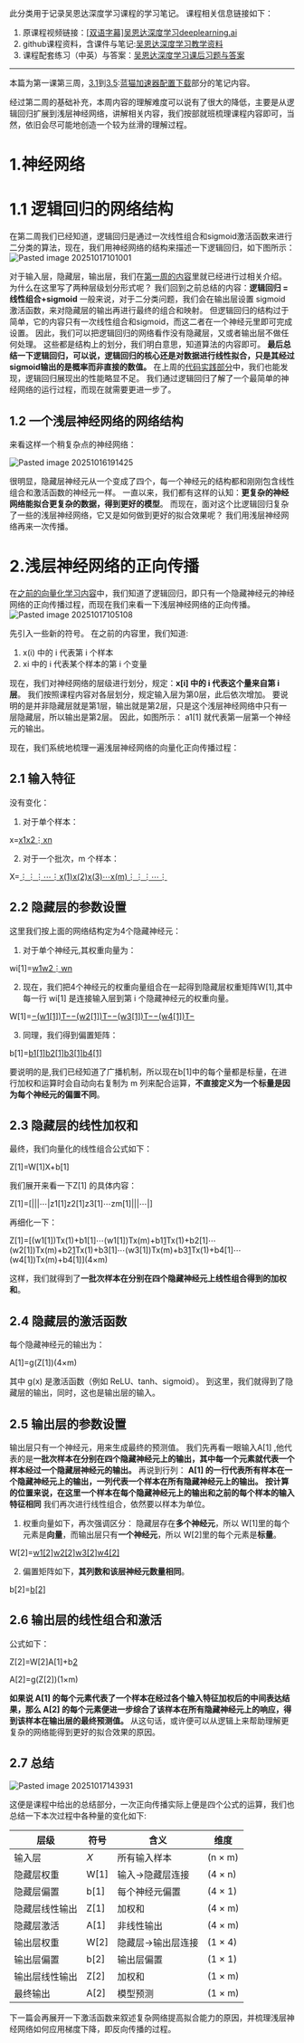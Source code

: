此分类用于记录吴恩达深度学习课程的学习笔记。
课程相关信息链接如下：

1. 原课程视频链接：[[双语字幕]吴恩达深度学习deeplearning.ai](https://github.com)
2. github课程资料，含课件与笔记:[吴恩达深度学习教学资料](https://github.com)
3. 课程配套练习（中英）与答案：[吴恩达深度学习课后习题与答案](https://github.com)

---

本篇为第一课第三周，[3.1](https://github.com)到[3.5](https://github.com):[蓝猫加速器配置下载](https://yunbeijia.com)部分的笔记内容。

经过第二周的基础补充，本周内容的理解难度可以说有了很大的降低，主要是从逻辑回归扩展到浅层神经网络，讲解相关内容，我们按部就班梳理课程内容即可，当然，依旧会尽可能地创造一个较为丝滑的理解过程。

# 1.神经网络

# 1.1 逻辑回归的网络结构

在第二周我们已经知道，逻辑回归是通过一次线性组合和sigmoid激活函数来进行二分类的算法，现在，我们用神经网络的结构来描述一下逻辑回归，如下图所示：
![Pasted image 20251017101001](https://img2024.cnblogs.com/blog/3708248/202510/3708248-20251017155101370-1352989739.png)

对于输入层，隐藏层，输出层，我们在[第一周的内容](https://github.com)里就已经进行过相关介绍。
为什么在这里写了两种层级划分形式呢？
我们回到之前总结的内容：**逻辑回归 =线性组合+sigmoid**
一般来说，对于二分类问题，我们会在输出层设置 sigmoid 激活函数，来对隐藏层的输出再进行最终的组合和映射。
但逻辑回归的结构过于简单，它的内容只有一次线性组合和sigmoid，而这二者在一个神经元里即可完成设置。
因此，我们可以把逻辑回归的网络看作没有隐藏层，又或者输出层不做任何处理。
这些都是结构上的划分，我们明白意思，知道算法的内容即可。
**最后总结一下逻辑回归，可以说，逻辑回归的核心还是对数据进行线性拟合，只是其经过sigmoid输出的是概率而非直接的数值。**
在上周的[代码实践部分](https://github.com)中，我们也能发现，逻辑回归展现出的性能略显不足。
我们通过逻辑回归了解了一个最简单的神经网络的运行过程，而现在就需要更进一步了。

## 1.2 一个浅层神经网络的网络结构

来看这样一个稍复杂点的神经网络：

![Pasted image 20251016191425](https://img2024.cnblogs.com/blog/3708248/202510/3708248-20251017155118438-801702868.png)

很明显，隐藏层神经元从一个变成了四个，每一个神经元的结构都和刚刚包含线性组合和激活函数的神经元一样。
一直以来，我们都有这样的认知：**更复杂的神经网络能拟合更复杂的数据，得到更好的模型**。
而现在，面对这个比逻辑回归复杂了一些的浅层神经网络，它又是如何做到更好的拟合效果呢？
我们用浅层神经网络再来一次传播。

# 2.浅层神经网络的正向传播

在[之前的向量化学习内容](https://github.com)中，我们知道了逻辑回归，即只有一个隐藏神经元的神经网络的正向传播过程，而现在我们来看一下浅层神经网络的正向传播。
![Pasted image 20251017105108](https://img2024.cnblogs.com/blog/3708248/202510/3708248-20251017155130522-34706524.png)

先引入一些新的符号。
在之前的内容里，我们知道:

1. x(i) 中的 i 代表第 i 个样本
2. xi 中的 i 代表某个样本的第 i 个变量

现在，我们对神经网络的层级进行划分，规定：**x[i] 中的 i 代表这个量来自第 i 层**。
我们按照课程内容对各层划分，规定输入层为第0层，此后依次增加。
要说明的是并非隐藏层就是第1层，输出就是第2层，只是这个浅层神经网络中只有一层隐藏层，所以输出是第2层。
因此，如图所示： a1[1] 就代表第一层第一个神经元的输出。

现在，我们系统地梳理一遍浅层神经网络的向量化正向传播过程：

## 2.1 输入特征

没有变化：

1. 对于单个样本：

x=[x1x2⋮xn](n×1)

2. 对于一个批次，m 个样本：

X=[⋮⋮⋮⋯⋮x(1)x(2)x(3)⋯x(m)⋮⋮⋮⋯⋮](n×m)

## 2.2 隐藏层的参数设置

这里我们按上面的网络结构定为4个隐藏神经元：

1. 对于单个神经元,其权重向量为：

wi[1]=[w1w2⋮wn](n×1)

2. 现在，我们把4个神经元的权重向量组合在一起得到隐藏层权重矩阵W[1],其中每一行 wi[1]
   是连接输入层到第 i 个隐藏神经元的权重向量。

W[1]=[−(w1[1])T−−(w2[1])T−−(w3[1])T−−(w4[1])T−](4×n)

3. 同理，我们得到偏置矩阵：

b[1]=[b1[1]b2[1]b3[1]b4[1]](4×1)

要说明的是,我们已经知道了广播机制，所以现在b[1]中的每个量都是标量，在进行加权和运算时会自动向右复制为 m 列来配合运算，**不直接定义为一个标量是因为每个神经元的偏置不同**。

## 2.3 隐藏层的线性加权和

最终，我们向量化的线性组合公式如下：

Z[1]=W[1]X+b[1]

我们展开来看一下Z[1] 的具体内容：

Z[1]=[|||⋯|z1[1]z2[1]z3[1]⋯zm[1]|||⋯|]

再细化一下：

Z[1]=[(w1[1])Tx(1)+b1[1]⋯(w1[1])Tx(m)+b1[1](w2[1])Tx(1)+b2[1]⋯(w2[1])Tx(m)+b2[1](w3[1])Tx(1)+b3[1]⋯(w3[1])Tx(m)+b3[1](w4[1])Tx(1)+b4[1]⋯(w4[1])Tx(m)+b4[1]](4×m)

这样，我们就得到了**一批次样本在分别在四个隐藏神经元上线性组合得到的加权和**。

## 2.4 隐藏层的激活函数

每个隐藏神经元的输出为：

A[1]=g(Z[1])(4×m)

其中 g(x) 是激活函数（例如 ReLU、tanh、sigmoid）。
到这里，我们就得到了隐藏层的输出，同时，这也是输出层的输入。

## 2.5 输出层的参数设置

输出层只有一个神经元，用来生成最终的预测值。
我们先再看一眼输入A[1] ,他代表的是**一批次样本在分别在四个隐藏神经元上的输出，其中每一个元素就代表一个样本经过一个隐藏层神经元的输出。**
再说到行列：
**A[1] 的一行代表所有样本在一个隐藏神经元上的输出，一列代表一个样本在所有隐藏神经元上的输出。**
**按计算的位置来说，在这里一个样本在每个隐藏神经元上的输出和之前的每个样本的输入特征相同**
我们再次进行线性组合，依然要以样本为单位。

1. 权重向量如下，再次强调区分： 隐藏层存在**多个神经元**，所以 W[1]里的每个元素是**向量**，而输出层只有**一个神经元**，所以 W[2]里的每个元素是**标量**。

W[2]=[w1[2]w2[2]w3[2]w4[2]](1×4)

2. 偏置矩阵如下，**其列数和该层神经元数量相同**。

b[2]=[b[2]](1×1)

## 2.6 输出层的线性组合和激活

公式如下：

Z[2]=W[2]A[1]+b[2](1×m)

A[2]=g(Z[2])(1×m)

**如果说 A[1] 的每个元素代表了一个样本在经过各个输入特征加权后的中间表达结果，那么 A[2] 的每个元素便进一步综合了该样本在所有隐藏神经元上的响应，得到该样本在输出层的最终预测值。**
从这句话，或许便可以从逻辑上来帮助理解更复杂的网络能得到更好的拟合效果的原因。

## 2.7 总结

![Pasted image 20251017143931](https://img2024.cnblogs.com/blog/3708248/202510/3708248-20251017155208873-665010102.png)

这便是课程中给出的总结部分，一次正向传播实际上便是四个公式的运算，我们也总结一下本次过程中各种量的变化如下:

| 层级 | 符号 | 含义 | 维度 |
| --- | --- | --- | --- |
| 输入层 | 𝑋 | 所有输入样本 | (n × m) |
| 隐藏层权重 | W[1] | 输入→隐藏层连接 | (4 × n) |
| 隐藏层偏置 | b[1] | 每个神经元偏置 | (4 × 1) |
| 隐藏层线性输出 | Z[1] | 加权和 | (4 × m) |
| 隐藏层激活 | A[1] | 非线性输出 | (4 × m) |
| 输出层权重 | W[2] | 隐藏层→输出层连接 | (1 × 4) |
| 输出层偏置 | b[2] | 输出层偏置 | (1 × 1) |
| 输出层线性输出 | Z[2] | 加权和 | (1 × m) |
| 最终输出 | A[2] | 模型预测 | (1 × m) |

下一篇会再展开一下激活函数来叙述复杂网络提高拟合能力的原因，并梳理浅层神经网络如何应用梯度下降，即反向传播的过程。
